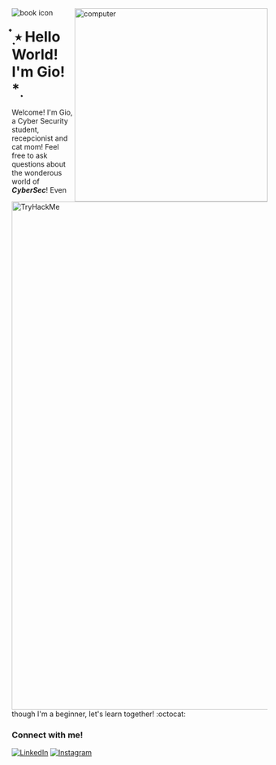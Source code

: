 <img align="right" alt="computer" height="380" src="https://cdn-icons-png.flaticon.com/512/10740/10740609.png">
<img align="left" alt="book icon" src="https://cdn-icons-png.flaticon.com/128/4584/4584394.png">
<img align="left" alt="TryHackMe" height="1000" src="https://tryhackme-badges.s3.amazonaws.com/grimez.png">

# ๋࣭ ⭑ Hello World! I'm Gio! *࣭ 

Welcome! I'm Gio, a Cyber Security student, recepcionist and cat mom! Feel free to ask questions about the wonderous world of ***CyberSec***! Even though I'm a beginner, let's learn together! :octocat: 

### Connect with me!

[![LinkedIn](https://img.shields.io/badge/-LinkedIn-000?style=for-the-badge&logo=linkedin&logoColor=6753B2&color:FFF)](https://www.linkedin.com/in/giovanamatulu/) 
[![Instagram](https://img.shields.io/badge/-Instagram-000?style=for-the-badge&logo=instagram&logoColor=6753B2&color:FFF)](https://www.instagram.com/giomatulu/)

